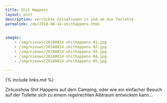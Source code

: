```yaml
---
title: Shit Happens
layout: post
description: verrückte Situationen in und um die Toilette
permalink: /de/2018-08-14-shithappens.html

    
images: 
    - /img/nieuws/20180814-shithappens-01.jpg
    - /img/nieuws/20180814-shithappens-02.jpg
    - /img/nieuws/20180814-shithappens-03.jpg
    - /img/nieuws/20180814-shithappens-04.jpg
    - /img/nieuws/20180814-shithappens-05.jpg
    
---
```


{% include links.md %}

Zirkusshow Shit Happens auf dem Camping, oder wie ein einfacher Besuch auf der Toilette sich zu einem regelrechten Albtraum entwickeln kann...


